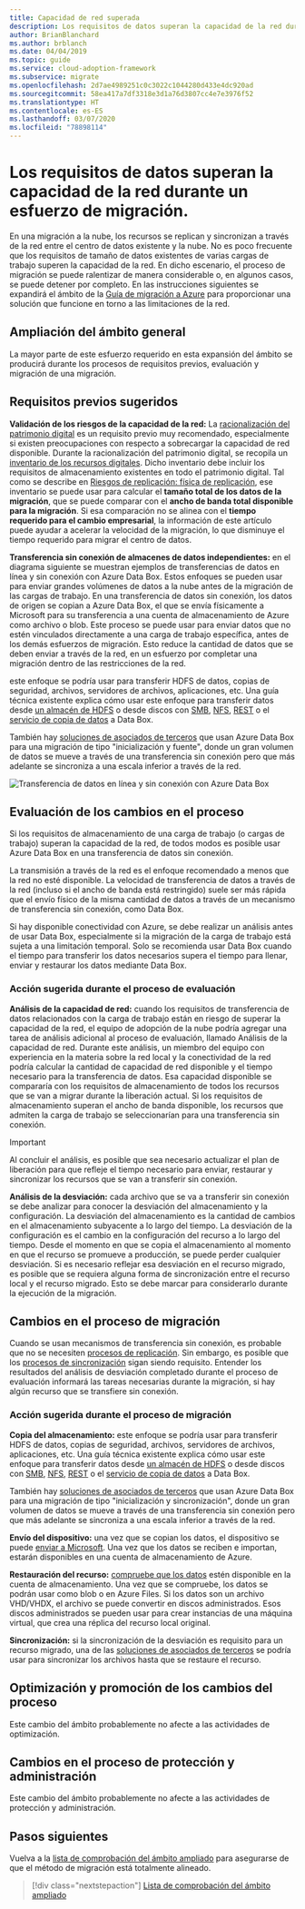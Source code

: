 ```yaml
---
title: Capacidad de red superada
description: Los requisitos de datos superan la capacidad de la red durante un esfuerzo de migración.
author: BrianBlanchard
ms.author: brblanch
ms.date: 04/04/2019
ms.topic: guide
ms.service: cloud-adoption-framework
ms.subservice: migrate
ms.openlocfilehash: 2d7ae4989251c0c3022c1044280d433e4dc920ad
ms.sourcegitcommit: 58ea417a7df3318e3d1a76d3807cc4e7e3976f52
ms.translationtype: HT
ms.contentlocale: es-ES
ms.lasthandoff: 03/07/2020
ms.locfileid: "78898114"
---
```

# <a name="data-requirements-exceed-network-capacity-during-a-migration-effort"></a>Los requisitos de datos superan la capacidad de la red durante un esfuerzo de migración.

En una migración a la nube, los recursos se replican y sincronizan a través de la red entre el centro de datos existente y la nube. No es poco frecuente que los requisitos de tamaño de datos existentes de varias cargas de trabajo superen la capacidad de la red. En dicho escenario, el proceso de migración se puede ralentizar de manera considerable o, en algunos casos, se puede detener por completo. En las instrucciones siguientes se expandirá el ámbito de la [Guía de migración a Azure](../azure-migration-guide/index.md) para proporcionar una solución que funcione en torno a las limitaciones de la red.

## <a name="general-scope-expansion"></a>Ampliación del ámbito general

La mayor parte de este esfuerzo requerido en esta expansión del ámbito se producirá durante los procesos de requisitos previos, evaluación y migración de una migración.

## <a name="suggested-prerequisites"></a>Requisitos previos sugeridos

**Validación de los riesgos de la capacidad de la red:** La [racionalización del patrimonio digital](../../digital-estate/rationalize.md) es un requisito previo muy recomendado, especialmente si existen preocupaciones con respecto a sobrecargar la capacidad de red disponible. Durante la racionalización del patrimonio digital, se recopila un [inventario de los recursos digitales](../../digital-estate/inventory.md). Dicho inventario debe incluir los requisitos de almacenamiento existentes en todo el patrimonio digital. Tal como se describe en [Riesgos de replicación: física de replicación](../migration-considerations/migrate/replicate.md#replication-risks---physics-of-replication), ese inventario se puede usar para calcular el **tamaño total de los datos de la migración**, que se puede comparar con el **ancho de banda total disponible para la migración**. Si esa comparación no se alinea con el **tiempo requerido para el cambio empresarial**, la información de este artículo puede ayudar a acelerar la velocidad de la migración, lo que disminuye el tiempo requerido para migrar el centro de datos.

**Transferencia sin conexión de almacenes de datos independientes:** en el diagrama siguiente se muestran ejemplos de transferencias de datos en línea y sin conexión con Azure Data Box. Estos enfoques se pueden usar para enviar grandes volúmenes de datos a la nube antes de la migración de las cargas de trabajo. En una transferencia de datos sin conexión, los datos de origen se copian a Azure Data Box, el que se envía físicamente a Microsoft para su transferencia a una cuenta de almacenamiento de Azure como archivo o blob. Este proceso se puede usar para enviar datos que no estén vinculados directamente a una carga de trabajo específica, antes de los demás esfuerzos de migración. Esto reduce la cantidad de datos que se deben enviar a través de la red, en un esfuerzo por completar una migración dentro de las restricciones de la red.

este enfoque se podría usar para transferir HDFS de datos, copias de seguridad, archivos, servidores de archivos, aplicaciones, etc. Una guía técnica existente explica cómo usar este enfoque para transferir datos desde [un almacén de HDFS](https://docs.microsoft.com/azure/storage/blobs/data-lake-storage-migrate-on-premises-hdfs-cluster) o desde discos con [SMB](https://docs.microsoft.com/azure/databox/data-box-deploy-copy-data), [NFS](https://docs.microsoft.com/azure/databox/data-box-deploy-copy-data-via-nfs), [REST](https://docs.microsoft.com/azure/databox/data-box-deploy-copy-data-via-rest) o el [servicio de copia de datos](https://docs.microsoft.com/azure/databox/data-box-deploy-copy-data-via-copy-service) a Data Box.

También hay [soluciones de asociados de terceros](https://azuremarketplace.microsoft.com/campaigns/databox/azure-data-box) que usan Azure Data Box para una migración de tipo "inicialización y fuente", donde un gran volumen de datos se mueve a través de una transferencia sin conexión pero que más adelante se sincroniza a una escala inferior a través de la red.

![Transferencia de datos en línea y sin conexión con Azure Data Box](../../_images/migrate/databox.png)

## <a name="assess-process-changes"></a>Evaluación de los cambios en el proceso

Si los requisitos de almacenamiento de una carga de trabajo (o cargas de trabajo) superan la capacidad de la red, de todos modos es posible usar Azure Data Box en una transferencia de datos sin conexión.

La transmisión a través de la red es el enfoque recomendado a menos que la red no esté disponible. La velocidad de transferencia de datos a través de la red (incluso si el ancho de banda está restringido) suele ser más rápida que el envío físico de la misma cantidad de datos a través de un mecanismo de transferencia sin conexión, como Data Box.

Si hay disponible conectividad con Azure, se debe realizar un análisis antes de usar Data Box, especialmente si la migración de la carga de trabajo está sujeta a una limitación temporal. Solo se recomienda usar Data Box cuando el tiempo para transferir los datos necesarios supera el tiempo para llenar, enviar y restaurar los datos mediante Data Box.

### <a name="suggested-action-during-the-assess-process"></a>Acción sugerida durante el proceso de evaluación

**Análisis de la capacidad de red:** cuando los requisitos de transferencia de datos relacionados con la carga de trabajo están en riesgo de superar la capacidad de la red, el equipo de adopción de la nube podría agregar una tarea de análisis adicional al proceso de evaluación, llamado Análisis de la capacidad de red. Durante este análisis, un miembro del equipo con experiencia en la materia sobre la red local y la conectividad de la red podría calcular la cantidad de capacidad de red disponible y el tiempo necesario para la transferencia de datos. Esa capacidad disponible se compararía con los requisitos de almacenamiento de todos los recursos que se van a migrar durante la liberación actual. Si los requisitos de almacenamiento superan el ancho de banda disponible, los recursos que admiten la carga de trabajo se seleccionarían para una transferencia sin conexión.

> [!IMPORTANT]
> Al concluir el análisis, es posible que sea necesario actualizar el plan de liberación para que refleje el tiempo necesario para enviar, restaurar y sincronizar los recursos que se van a transferir sin conexión.

**Análisis de la desviación:** cada archivo que se va a transferir sin conexión se debe analizar para conocer la desviación del almacenamiento y la configuración. La desviación del almacenamiento es la cantidad de cambios en el almacenamiento subyacente a lo largo del tiempo. La desviación de la configuración es el cambio en la configuración del recurso a lo largo del tiempo. Desde el momento en que se copia el almacenamiento al momento en que el recurso se promueve a producción, se puede perder cualquier desviación. Si es necesario reflejar esa desviación en el recurso migrado, es posible que se requiera alguna forma de sincronización entre el recurso local y el recurso migrado. Esto se debe marcar para considerarlo durante la ejecución de la migración.

## <a name="migrate-process-changes"></a>Cambios en el proceso de migración

Cuando se usan mecanismos de transferencia sin conexión, es probable que no se necesiten [procesos de replicación](../migration-considerations/migrate/replicate.md). Sin embargo, es posible que los [procesos de sincronización](../migration-considerations/migrate/replicate.md) sigan siendo requisito. Entender los resultados del análisis de desviación completado durante el proceso de evaluación informará las tareas necesarias durante la migración, si hay algún recurso que se transfiere sin conexión.

### <a name="suggested-action-during-the-migrate-process"></a>Acción sugerida durante el proceso de migración

**Copia del almacenamiento:** este enfoque se podría usar para transferir HDFS de datos, copias de seguridad, archivos, servidores de archivos, aplicaciones, etc. Una guía técnica existente explica cómo usar este enfoque para transferir datos desde [un almacén de HDFS](https://docs.microsoft.com/azure/storage/blobs/data-lake-storage-migrate-on-premises-hdfs-cluster) o desde discos con [SMB](https://docs.microsoft.com/azure/databox/data-box-deploy-copy-data), [NFS](https://docs.microsoft.com/azure/databox/data-box-deploy-copy-data-via-nfs), [REST](https://docs.microsoft.com/azure/databox/data-box-deploy-copy-data-via-rest) o el [servicio de copia de datos](https://docs.microsoft.com/azure/databox/data-box-deploy-copy-data-via-copy-service) a Data Box.

También hay [soluciones de asociados de terceros](https://azuremarketplace.microsoft.com/campaigns/databox/azure-data-box) que usan Azure Data Box para una migración de tipo "inicialización y sincronización", donde un gran volumen de datos se mueve a través de una transferencia sin conexión pero que más adelante se sincroniza a una escala inferior a través de la red.

**Envío del dispositivo:** una vez que se copian los datos, el dispositivo se puede [enviar a Microsoft](https://docs.microsoft.com/azure/databox/data-box-deploy-picked-up). Una vez que los datos se reciben e importan, estarán disponibles en una cuenta de almacenamiento de Azure.

**Restauración del recurso:** [compruebe que los datos](https://docs.microsoft.com/azure/databox/data-box-deploy-picked-up#verify-data-upload-to-azure) estén disponible en la cuenta de almacenamiento. Una vez que se compruebe, los datos se podrán usar como blob o en Azure Files. Si los datos son un archivo VHD/VHDX, el archivo se puede convertir en discos administrados. Esos discos administrados se pueden usar para crear instancias de una máquina virtual, que crea una réplica del recurso local original.

**Sincronización:** si la sincronización de la desviación es requisito para un recurso migrado, una de las [soluciones de asociados de terceros](https://azuremarketplace.microsoft.com/campaigns/databox/azure-data-box) se podría usar para sincronizar los archivos hasta que se restaure el recurso.

## <a name="optimize-and-promote-process-changes"></a>Optimización y promoción de los cambios del proceso

Este cambio del ámbito probablemente no afecte a las actividades de optimización.

## <a name="secure-and-manage-process-changes"></a>Cambios en el proceso de protección y administración

Este cambio del ámbito probablemente no afecte a las actividades de protección y administración.

## <a name="next-steps"></a>Pasos siguientes

Vuelva a la [lista de comprobación del ámbito ampliado](./index.md) para asegurarse de que el método de migración está totalmente alineado.

> [!div class="nextstepaction"]
> [Lista de comprobación del ámbito ampliado](./index.md)
